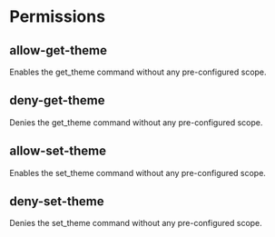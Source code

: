 # Permissions

## allow-get-theme

Enables the get_theme command without any pre-configured scope.

## deny-get-theme

Denies the get_theme command without any pre-configured scope.

## allow-set-theme

Enables the set_theme command without any pre-configured scope.

## deny-set-theme

Denies the set_theme command without any pre-configured scope.

